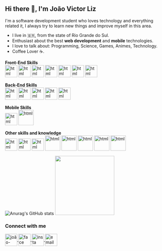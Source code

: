 ## Hi there 🖖, I'm João Victor Liz 

I'm a software development student who loves technology and everything related it, I always try to learn new things and improve myself in this area.

- I live in :brazil:, from the state of Rio Grande do Sul.
- Enthusiast about the best **web development** and **mobile** technologies.
- I love to talk about: Programming, Science, Games, Animes, Technology.
- Coffee Lover ☕.



**Front-End Skills** <br>
<img src="https://cdn.jsdelivr.net/gh/devicons/devicon/icons/html5/html5-original.svg" alt="html" width="40" height="40" style="max-width:100%;"></img>
<img src="https://cdn.jsdelivr.net/gh/devicons/devicon/icons/css3/css3-original.svg" alt="html" width="40" height="40" style="max-width:100%;"></img>
<img src="https://cdn.jsdelivr.net/gh/devicons/devicon/icons/javascript/javascript-original.svg" alt="html" width="40" height="40" style="max-width:100%;"></img>
<img src="https://cdn.jsdelivr.net/gh/devicons/devicon/icons/typescript/typescript-original.svg" alt="html" width="40" height="40" style="max-width:100%;"></img>
<img src="https://cdn.jsdelivr.net/gh/devicons/devicon/icons/react/react-original.svg" alt="html" width="40" height="40" style="max-width:100%;"></img>
<img src="https://cdn.jsdelivr.net/gh/devicons/devicon/icons/jquery/jquery-plain-wordmark.svg" alt="html" width="40" height="40" style="max-width:100%;"></img>
<img src="https://cdn.jsdelivr.net/gh/devicons/devicon/icons/bootstrap/bootstrap-plain-wordmark.svg" alt="html" width="40" height="40" style="max-width:100%;"></img>


**Back-End Skills** <br>
<img src="https://cdn.jsdelivr.net/gh/devicons/devicon/icons/php/php-original.svg" alt="html" width="40" height="40" style="max-width:100%;"></img>
<img src="https://cdn.jsdelivr.net/gh/devicons/devicon/icons/laravel/laravel-plain-wordmark.svg" alt="html" width="40" height="40" style="max-width:100%;"></img>
<img src="https://cdn.jsdelivr.net/gh/devicons/devicon/icons/mysql/mysql-original-wordmark.svg" alt="html" width="40" height="40" style="max-width:100%;"></img>
<img src="https://firebirdsql.org/file/about/firebird-logo-48.png" alt="html" width="40" height="40" style="max-width:100%;"></img>
<img src="https://pics.freeicons.io/uploads/icons/png/3551373941551941187-512.png" alt="html" width="40" height="40" style="max-width:100%;"></img>

**Mobile Skills** <br>
<img src="https://cdn.jsdelivr.net/gh/devicons/devicon/icons/react/react-original.svg" alt="html" width="40" height="40" style="max-width:100%;"></img>
<img src="https://cdn.jsdelivr.net/gh/devicons/devicon/icons/firebase/firebase-plain-wordmark.svg" alt="html" width="50" height="50" style="max-width:100%;"></img>



**Other skills and knowledge**<br>
<img src="https://cdn.jsdelivr.net/gh/devicons/devicon/icons/git/git-original.svg" alt="html" width="40" height="40" style="max-width:100%;"></img>
<img src="https://cdn.jsdelivr.net/gh/devicons/devicon/icons/github/github-original.svg" alt="html" width="40" height="40" style="max-width:100%;"></img>
<img src="https://cdn.jsdelivr.net/gh/devicons/devicon/icons/vscode/vscode-original.svg" alt="html" width="40" height="40" style="max-width:100%;"></img>
<img src="https://cdn.jsdelivr.net/gh/devicons/devicon/icons/docker/docker-plain-wordmark.svg" alt="html" width="50" height="50" style="max-width:100%;"></img>
<img src="https://cdn.jsdelivr.net/gh/devicons/devicon/icons/androidstudio/androidstudio-original.svg" alt="html" width="50" height="50" style="max-width:100%;"></img>
<img src="https://cdn.jsdelivr.net/gh/devicons/devicon/icons/figma/figma-original.svg" alt="html" width="50" height="50" style="max-width:100%;"></img>
<img src="https://cdn.jsdelivr.net/gh/devicons/devicon/icons/apple/apple-original.svg" alt="html" width="50" height="50" style="max-width:100%;"></img>
<img src="https://cdn.jsdelivr.net/gh/devicons/devicon/icons/xcode/xcode-original.svg" alt="html" width="50" height="50" style="max-width:100%;"></img>



![Anurag's GitHub stats](https://github-readme-stats.vercel.app/api?username=JoaoVictorLiz&show_icons=true&theme=highcontrast)
  <img height="195em" src="https://github-readme-stats.vercel.app/api/top-langs/?username=JoaoVictorLiz&layout=compact&langs_count=7&theme=dark"/>


### Connect with me ###


<a href="https://www.linkedin.com/in/joão-victor-liz-da-silveira-b347a71b5/" target="_blank" rel="external">
  <img align="center" src="https://cdn.jsdelivr.net/gh/devicons/devicon/icons/linkedin/linkedin-original.svg" alt="joão-linkedin" width="40" height="40" style="max-width:100%;"></img>
</a>

<a href="https://www.facebook.com/joaovictor.lizdasilveira/" target="_blank" rel="external">
  <img align="center" src="https://cdn.jsdelivr.net/gh/devicons/devicon/icons/facebook/facebook-original.svg" alt="face" width="40" height="40" style="max-width:100%;"></img>
</a>

<a href="https://www.instagram.com/joaovc_liz/" target="_blank" rel="external">
  <img align="center" src="https://img.icons8.com/fluency/48/000000/instagram-new.png" alt="insta" width="40" height="40" style="max-width:100%;"></img>
</a>

<a href="mailto:joaovictorlizsilveira@gmail.com" target="_blank" rel="external">
  <img align="center" src="https://upload.wikimedia.org/wikipedia/commons/thumb/7/7e/Gmail_icon_%282020%29.svg/2560px-Gmail_icon_%282020%29.svg.png" alt="email" width="40" height="40" style="max-width:100%;"></img>
</a>





<!--
**BaronSatoshi/BaronSatoshi** is a ✨ _special_ ✨ repository because its `README.md` (this file) appears on your GitHub profile.

Here are some ideas to get you started:

- 🔭 I’m currently working on ...
- 🌱 I’m currently learning ...
- 👯 I’m looking to collaborate on ...
- 🤔 I’m looking for help with ...
- 💬 Ask me about ...
- 📫 How to reach me: ...
- 😄 Pronouns: ...
- ⚡ Fun fact: ...
-->
